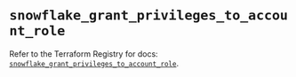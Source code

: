 # `snowflake_grant_privileges_to_account_role`

Refer to the Terraform Registry for docs: [`snowflake_grant_privileges_to_account_role`](https://registry.terraform.io/providers/snowflakedb/snowflake/2.5.0/docs/resources/grant_privileges_to_account_role).
